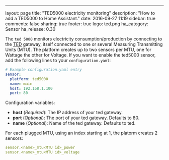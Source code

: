 ---
layout: page
title: "TED5000 electricity monitoring"
description: "How to add a TED5000 to Home Assistant."
date: 2016-09-27 11:19
sidebar: true
comments: false
sharing: true
footer: true
logo: ted.png
ha_category: Sensor
ha_release: 0.30

The `ted 5000` monitors electricity consumption/production by connecting to the
[TED](http://www.theenergydetective.com/home) gateway, itself connected to one
or several Measuring Transmitting Units (MTU).
The platform creates up to two sensors per MTU, one for Wattage the other for
Voltage.  If you want to enable the ted5000 sensor, add the following lines to
your `configuration.yaml`:

```yaml
# Example configuration.yaml entry
sensor:
  platform: ted5000
  name: main
  host: 192.168.1.100
  port: 80
```

Configuration variables:

- **host** (*Required*): The IP address of your ted gateway.
- **port** (*Optional*): The port of your ted gateway. Defaults to 80.
- **name** (*Optional*): Name of the ted gateway. Defaults to ted.

For each plugged MTU, using an index starting at 1, the platorm creates 2 sensors:
```yaml
sensor.<name>_mtu<MTU id>_power
sensor.<name>_mtu<MTU id>_voltage
```


